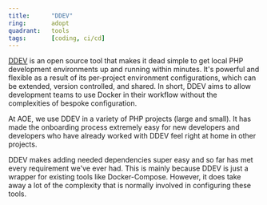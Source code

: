 ```yaml
---
title:      "DDEV"
ring:       adopt
quadrant:   tools
tags:       [coding, ci/cd]
---
```


[DDEV](https://www.ddev.com/ddev-local/) is an open source tool that makes it dead simple to get local PHP development environments up and running within minutes.
It's powerful and flexible as a result of its per-project environment configurations, which can be extended, version controlled, and shared.
In short, DDEV aims to allow development teams to use Docker in their workflow without the complexities of bespoke configuration.

At AOE, we use DDEV in a variety of PHP projects (large and small).
It has made the onboarding process extremely easy for new developers and developers who have already worked with DDEV feel right at home in other projects.

DDEV makes adding needed dependencies super easy and so far has met every requirement we've ever had.
This is mainly because DDEV is just a wrapper for existing tools like Docker-Compose. However, it does take away a lot of the complexity that is normally involved in configuring these tools.
